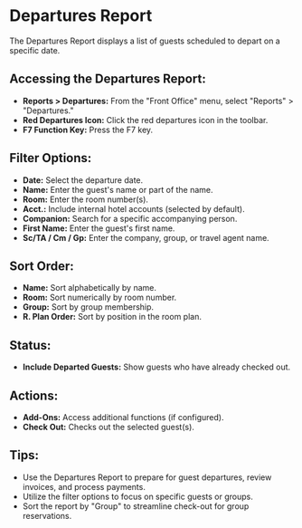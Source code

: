 # Departures Report

The Departures Report displays a list of guests scheduled to depart on a specific date.

## Accessing the Departures Report:

* **Reports > Departures:** From the "Front Office" menu, select "Reports" > "Departures."
* **Red Departures Icon:** Click the red departures icon  in the toolbar.
* **F7 Function Key:** Press the F7 key.

## Filter Options:

* **Date:** Select the departure date. 
* **Name:**  Enter the guest's name or part of the name. 
* **Room:**  Enter the room number(s). 
* **Acct.:** Include internal hotel accounts (selected by default).
* **Companion:**  Search for a specific accompanying person.
* **First Name:**  Enter the guest's first name.
* **Sc/TA / Cm / Gp:** Enter the company, group, or travel agent name. 

## Sort Order:

* **Name:** Sort alphabetically by name. 
* **Room:**  Sort numerically by room number.
* **Group:**  Sort by group membership. 
* **R. Plan Order:**  Sort by position in the room plan. 

## Status:

* **Include Departed Guests:** Show guests who have already checked out. 

## Actions:

* **Add-Ons:**  Access additional functions (if configured).
* **Check Out:**  Checks out the selected guest(s).

## Tips:

* Use the Departures Report to prepare for guest departures, review invoices, and process payments.
* Utilize the filter options to focus on specific guests or groups.
* Sort the report by "Group" to streamline check-out for group reservations. 